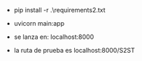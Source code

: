 - pip install -r .\requirements2.txt
- uvicorn main:app 

- se lanza en: localhost:8000
- la ruta de prueba es localhost:8000/S2ST